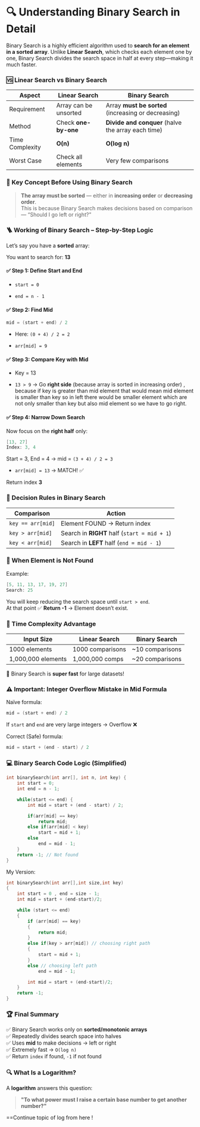# 🔍 **Understanding Binary Search in Detail**

Binary Search is a highly efficient algorithm used to **search for an element in a sorted array**. Unlike **Linear Search**, which checks each element one by one, Binary Search divides the search space in half at every step—making it much faster.

### 🆚 **Linear Search vs Binary Search**

|Aspect|Linear Search|Binary Search|
|---|---|---|
|Requirement|Array can be unsorted|Array **must be sorted** (increasing or decreasing)|
|Method|Check **one-by-one**|**Divide and conquer** (halve the array each time)|
|Time Complexity|**O(n)**|**O(log n)**|
|Worst Case|Check all elements|Very few comparisons|
### 🧠 Key Concept Before Using Binary Search

> **The array must be sorted** — either in **increasing order** or **decreasing order**.  
> This is because Binary Search makes decisions based on comparison — “Should I go left or right?”

### 🪜 Working of Binary Search – Step-by-Step Logic

Let’s say you have a **sorted** array:

You want to search for: **13**

#### ✅ Step 1: Define Start and End

- `start = 0`
    
- `end = n - 1`
    

#### ✅ Step 2: Find Mid

```CPP
mid = (start + end) / 2
```

- Here: `(0 + 4) / 2 = 2`
    
- `arr[mid] = 9`

#### ✅ Step 3: Compare Key with Mid

- Key = 13
    
- `13 > 9` → Go **right side** (because array is sorted in increasing order) , because if key is greater than mid element that would mean mid element is smaller than key so in left there would be smaller element which are not only smaller than key but also mid element so we have to go right.

#### ✅ Step 4: Narrow Down Search

Now focus on the **right half** only:

```cpp
[13, 27]
Index: 3, 4
```

Start = 3, End = 4 → mid = `(3 + 4) / 2 = 3`

- `arr[mid] = 13` → MATCH! ✅
    

Return index **3**

### 🎯 Decision Rules in Binary Search

|Comparison|Action|
|---|---|
|`key == arr[mid]`|Element FOUND → Return index|
|`key > arr[mid]`|Search in **RIGHT** half (`start = mid + 1`)|
|`key < arr[mid]`|Search in **LEFT** half (`end = mid - 1`)|
### 🤔 When Element is Not Found

Example:

```cpp
[5, 11, 13, 17, 19, 27]
Search: 25
```

You will keep reducing the search space until `start > end`.  
At that point ✅ **Return -1** → Element doesn’t exist.

### 🧮 Time Complexity Advantage

|Input Size|Linear Search|Binary Search|
|---|---|---|
|1000 elements|1000 comparisons|~10 comparisons|
|1,000,000 elements|1,000,000 comps|~20 comparisons|

🔋 Binary Search is **super fast** for large datasets!

### ⚠️ Important: Integer Overflow Mistake in Mid Formula

Naïve formula:

```cpp
mid = (start + end) / 2
```

If `start` and `end` are very large integers → Overflow ❌

Correct (Safe) formula:

```cpp
mid = start + (end - start) / 2
```

### 💻 Binary Search Code Logic (Simplified)

```cpp
int binarySearch(int arr[], int n, int key) {
    int start = 0;
    int end = n - 1;

    while(start <= end) {
        int mid = start + (end - start) / 2;

        if(arr[mid] == key) 
            return mid;
        else if(arr[mid] < key) 
            start = mid + 1;
        else 
            end = mid - 1;
    }
    return -1; // Not found
}
```

My Version:

```cpp
int binarySearch(int arr[],int size,int key)
{
    int start = 0 , end = size - 1;
    int mid = start + (end-start)/2;

    while (start <= end)
    {
        if (arr[mid] == key)
        {
            return mid;
        }
        else if(key > arr[mid]) // choosing right path  
        {
            start = mid + 1;
        }
        else // choosing left path
            end = mid - 1;

        int mid = start + (end-start)/2;   
    }
    return -1;    
}
```

### 🏆 Final Summary

✅ Binary Search works only on **sorted/monotonic arrays**  
✅ Repeatedly divides search space into halves  
✅ Uses **mid** to make decisions → left or right  
✅ Extremely fast → `O(log n)`  
✅ Return `index` if found, `-1` if not found

### 🔍 **What Is a Logarithm?**

A **logarithm** answers this question:

> **"To what power must I raise a certain base number to get another number?"**

==Continue topic of log from here !

